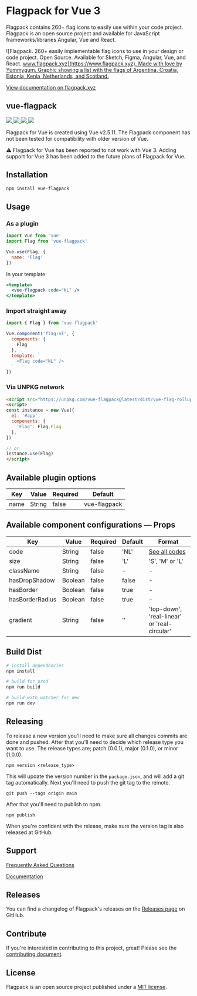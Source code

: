# Flagpack for Vue 3

Flagpack contains 260+ flag icons to easily use within your code project. Flagpack is an open source project and available for JavaScript frameworks/libraries Angular, Vue and React.

![Flagpack. 260+ easily implementable flag icons to use in your design or code project. Open Source. Available for Sketch, Figma, Angular, Vue, and React. [www.flagpack.xyz](https://www.flagpack.xyz). Made with love by Yummygum. Graphic showing a list with the flags of Argentina, Croatia, Estonia, Kenia, Netherlands, and Scotland.](https://flagpack.xyz/meta-image.png)

[View documentation on flagpack.xyz](https://flagpack.xyz/docs/)

## vue-flagpack
<p>
  <a href="https://www.npmjs.com/package/vue-flagpack" target="_blank">
    <img src="https://img.shields.io/npm/v/vue-flagpack.svg?style=flat" />
  </a>
  <a href="https://www.npmjs.com/package/vue-flagpack" target="_blank">
    <img src="https://img.shields.io/npm/dt/vue-flagpack.svg?style=flat" />
  </a>
  <a href="https://github.com/sponsors/Yummygum" target="_blank">
    <img src="https://img.shields.io/badge/Support-♥-E94AAA"  />
  </a>
  <a href="https://twitter.com/flagpack" target="_blank">
    <img src="https://img.shields.io/twitter/follow/flagpack.svg?style=social&label=follow"  />
  </a>
</p>
Flagpack for Vue is created using Vue v2.5.11. The Flagpack component has not been tested for compatibility with older version of Vue.

⚠ Flagpack for Vue has been reported to not work with Vue 3. Adding support for Vue 3 has been added to the future plans of Flagpack for Vue.

## Installation

```bash
npm install vue-flagpack
```

## Usage
### As a plugin
```js
import Vue from 'vue'
import Flag from 'vue-flagpack'

Vue.use(Flag, {
  name: 'Flag'
})
```

In your template:
```jsx
<template>
  <vue-flagpack code="NL" />
</template>
```

### Import straight away
```js
import { Flag } from 'vue-flagpack'

Vue.component('flag-nl', {
  components: {
    Flag
  },
  template: `
    <Flag code="NL" />
  `
})
```

### Via UNPKG network
```html
<script src="https://unpkg.com/vue-flagpack@latest/dist/vue-flag-rollup.cjs.js"></script>
<script>
const instance = new Vue({
  el: '#app',
  components: {
    'Flag': Flag.Flag
  },
})

// or
instance.use(Flag)
</script>
```

## Available plugin options

| Key   | Value   | Required | Default |
|-------|-------|------|------|
| name |  String | false | vue-flagpack |



## Available component configurations — Props

| Key   | Value   | Required | Default | Format |
|-------|-------|------|------|------|
| code |  String | false | 'NL' | [See all codes](https://flagpack.xyz/docs/flag-index/) |
| size |  String | false | 'L' | 'S', 'M' or 'L' |
| className |  String | false | - | - |
| hasDropShadow |  Boolean | false | false | - |
| hasBorder |  Boolean | false | true | - |
| hasBorderRadius | Boolean | false | true | - |
| gradient |  String | false | '' | 'top-down', 'real-linear' or 'real-circular' |



## Build Dist

```bash
# install dependencies
npm install

# build for prod
npm run build

# build with watcher for dev
npm run dev
```

## Releasing
To release a new version you'll need to make sure all changes commits are done and pushed. After that you'll need to decide which release type you want to use. The release types are; patch (0.0.1), major (0.1.0), or minor (1.0.0).
```
npm version <release_type>
```
This will update the version number in the `package.json`, and will add a git tag automatically. Next you'll need to push the git tag to the remote.
```
git push --tags origin main
```
After that you'll need to publish to npm.
```
npm publish
```

When you're confident with the release, make sure the version tag is also released at GitHub.

## Support

[Frequently Asked Questions](https://flagpack.xyz/support/)

[Documentation](https://flagpack.xyz/docs/)

## Releases

You can find a changelog of Flagpack's releases on the [Releases page](https://github.com/Yummygum/vue-flagpack/releases) on GitHub.

## Contribute

If you're interested in contributing to this project, great! Please see the [contributing document](CONTRIBUTING.md).

## License

Flagpack is an open source project published under a [MIT license](LICENSE).
